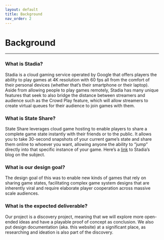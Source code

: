 ```yaml
---
layout: default
title: Background
nav_order: 2
---
```


# Background
---
### What is Stadia?
Stadia is a cloud gaming service operated by Google that offers players the ability to play games at 4K resolution with 60 fps all from the comfort of their personal devices (whether that’s their smartphone or their laptop). Aside from allowing people to play games remotely, Stadia has many unique features that seek to also bridge the distance between streamers and audience such as the Crowd Play feature, which will allow streamers to create virtual queues for their audience to join games with them.

### What is State Share?
 State Share leverages cloud game hosting to enable players to share a complete game state instantly with their friends or to the public. It allows you to take 30-second snapshots of your current game’s state and share them online to whoever you want, allowing anyone the ability to “jump” directly into that specific instance of your game. Here’s a [link](https://stadia.dev/blog/the-magic-of-state-share-explained/) to Stadia’s blog on the subject.

### What is our design goal?
The design goal of this was to enable new kinds of games that rely on sharing game states, facilitating complex game system designs that are inherently viral and require elaborate player cooperation across massive scale audiences.

### What is the expected deliverable?
Our project is a discovery project, meaning that we will explore more open-ended ideas and have a playable proof of concept as conclusion. We also put design documentation (aka. this website) at a significant place, as researching and ideation is also part of the discovery.